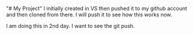 "# My Project" 
I initially created in VS then pushed it to my github account and then cloned from there.
I will push it to see how this works now.

I am doing this in 2nd day. I want to see the git push.
